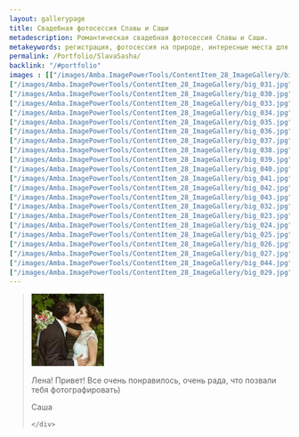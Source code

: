 ```yaml
---
layout: gallerypage
title: Свадебная фотосессия Славы и Саши
metadescription: Романтическая свадебная фотосессия Славы и Саши.
metakeywords: регистрация, фотосессия на природе, интересные места для фотосессии, съемка банкета
permalink: /Portfolio/SlavaSasha/
backlink: "/#portfolio"
images : [["/images/Amba.ImagePowerTools/ContentItem_28_ImageGallery/big_028.jpg", "/images/Amba.ImageCache/Default/Amba.ImagePowerTools/ContentItem_28_ImageGallery/big_028-DE91E73BE9C37EDAAEEF74A71944B1F6.jpg", ""],
["/images/Amba.ImagePowerTools/ContentItem_28_ImageGallery/big_031.jpg", "/images/Amba.ImageCache/Default/Amba.ImagePowerTools/ContentItem_28_ImageGallery/big_031-DE91E73BE9C37EDAAEEF74A71944B1F6.jpg", "романтическая свадебная фотосессия Киров"],
["/images/Amba.ImagePowerTools/ContentItem_28_ImageGallery/big_030.jpg", "/images/Amba.ImageCache/Default/Amba.ImagePowerTools/ContentItem_28_ImageGallery/big_030-DE91E73BE9C37EDAAEEF74A71944B1F6.jpg", "романтическая свадебная фотосессия Киров"],
["/images/Amba.ImagePowerTools/ContentItem_28_ImageGallery/big_033.jpg", "/images/Amba.ImageCache/Default/Amba.ImagePowerTools/ContentItem_28_ImageGallery/big_033-DE91E73BE9C37EDAAEEF74A71944B1F6.jpg", "романтическая свадебная фотосессия Киров"],
["/images/Amba.ImagePowerTools/ContentItem_28_ImageGallery/big_034.jpg", "/images/Amba.ImageCache/Default/Amba.ImagePowerTools/ContentItem_28_ImageGallery/big_034-DE91E73BE9C37EDAAEEF74A71944B1F6.jpg", "романтическая свадебная фотосессия Киров"],
["/images/Amba.ImagePowerTools/ContentItem_28_ImageGallery/big_035.jpg", "/images/Amba.ImageCache/Default/Amba.ImagePowerTools/ContentItem_28_ImageGallery/big_035-DE91E73BE9C37EDAAEEF74A71944B1F6.jpg", "романтическая свадебная фотосессия Киров"],
["/images/Amba.ImagePowerTools/ContentItem_28_ImageGallery/big_036.jpg", "/images/Amba.ImageCache/Default/Amba.ImagePowerTools/ContentItem_28_ImageGallery/big_036-DE91E73BE9C37EDAAEEF74A71944B1F6.jpg", "романтическая свадебная фотосессия Киров"],
["/images/Amba.ImagePowerTools/ContentItem_28_ImageGallery/big_037.jpg", "/images/Amba.ImageCache/Default/Amba.ImagePowerTools/ContentItem_28_ImageGallery/big_037-DE91E73BE9C37EDAAEEF74A71944B1F6.jpg", "романтическая свадебная фотосессия Киров"],
["/images/Amba.ImagePowerTools/ContentItem_28_ImageGallery/big_038.jpg", "/images/Amba.ImageCache/Default/Amba.ImagePowerTools/ContentItem_28_ImageGallery/big_038-DE91E73BE9C37EDAAEEF74A71944B1F6.jpg", "романтическая свадебная фотосессия Киров"],
["/images/Amba.ImagePowerTools/ContentItem_28_ImageGallery/big_039.jpg", "/images/Amba.ImageCache/Default/Amba.ImagePowerTools/ContentItem_28_ImageGallery/big_039-DE91E73BE9C37EDAAEEF74A71944B1F6.jpg", "романтическая свадебная фотосессия Киров"],
["/images/Amba.ImagePowerTools/ContentItem_28_ImageGallery/big_040.jpg", "/images/Amba.ImageCache/Default/Amba.ImagePowerTools/ContentItem_28_ImageGallery/big_040-DE91E73BE9C37EDAAEEF74A71944B1F6.jpg", "романтическая свадебная фотосессия Киров"],
["/images/Amba.ImagePowerTools/ContentItem_28_ImageGallery/big_041.jpg", "/images/Amba.ImageCache/Default/Amba.ImagePowerTools/ContentItem_28_ImageGallery/big_041-DE91E73BE9C37EDAAEEF74A71944B1F6.jpg", "романтическая свадебная фотосессия Киров"],
["/images/Amba.ImagePowerTools/ContentItem_28_ImageGallery/big_042.jpg", "/images/Amba.ImageCache/Default/Amba.ImagePowerTools/ContentItem_28_ImageGallery/big_042-DE91E73BE9C37EDAAEEF74A71944B1F6.jpg", "фотосъемка банкета Киров"],
["/images/Amba.ImagePowerTools/ContentItem_28_ImageGallery/big_043.jpg", "/images/Amba.ImageCache/Default/Amba.ImagePowerTools/ContentItem_28_ImageGallery/big_043-DE91E73BE9C37EDAAEEF74A71944B1F6.jpg", "фотосъемка банкета Киров"],
["/images/Amba.ImagePowerTools/ContentItem_28_ImageGallery/big_032.jpg", "/images/Amba.ImageCache/Default/Amba.ImagePowerTools/ContentItem_28_ImageGallery/big_032-DE91E73BE9C37EDAAEEF74A71944B1F6.jpg", ""],
["/images/Amba.ImagePowerTools/ContentItem_28_ImageGallery/big_023.jpg", "/images/Amba.ImageCache/Default/Amba.ImagePowerTools/ContentItem_28_ImageGallery/big_023-DE91E73BE9C37EDAAEEF74A71944B1F6.jpg", "романтическая свадебная фотосессия Киров"],
["/images/Amba.ImagePowerTools/ContentItem_28_ImageGallery/big_024.jpg", "/images/Amba.ImageCache/Default/Amba.ImagePowerTools/ContentItem_28_ImageGallery/big_024-DE91E73BE9C37EDAAEEF74A71944B1F6.jpg", "романтическая свадебная фотосессия Киров"],
["/images/Amba.ImagePowerTools/ContentItem_28_ImageGallery/big_025.jpg", "/images/Amba.ImageCache/Default/Amba.ImagePowerTools/ContentItem_28_ImageGallery/big_025-DE91E73BE9C37EDAAEEF74A71944B1F6.jpg", "романтическая свадебная фотосессия Киров"],
["/images/Amba.ImagePowerTools/ContentItem_28_ImageGallery/big_026.jpg", "/images/Amba.ImageCache/Default/Amba.ImagePowerTools/ContentItem_28_ImageGallery/big_026-DE91E73BE9C37EDAAEEF74A71944B1F6.jpg", "романтическая свадебная фотосессия Киров"],
["/images/Amba.ImagePowerTools/ContentItem_28_ImageGallery/big_027.jpg", "/images/Amba.ImageCache/Default/Amba.ImagePowerTools/ContentItem_28_ImageGallery/big_027-DE91E73BE9C37EDAAEEF74A71944B1F6.jpg", "романтическая свадебная фотосессия Киров"],
["/images/Amba.ImagePowerTools/ContentItem_28_ImageGallery/big_044.jpg", "/images/Amba.ImageCache/Default/Amba.ImagePowerTools/ContentItem_28_ImageGallery/big_044-DE91E73BE9C37EDAAEEF74A71944B1F6.jpg", "романтическая свадебная фотосессия Киров"],
["/images/Amba.ImagePowerTools/ContentItem_28_ImageGallery/big_029.jpg", "/images/Amba.ImageCache/Default/Amba.ImagePowerTools/ContentItem_28_ImageGallery/big_029-DE91E73BE9C37EDAAEEF74A71944B1F6.jpg", "романтическая свадебная фотосессия Киров"]]
---
```

<blockquote class="row">
    <div class="col-md-2">
        <img class="img-circle img-responsive center-block" src="/images/ImageGalleryPageWithRecall/Image/slava-sasha-ava-1.jpg" alt="">
    </div>
    <div class="col-md-8">
        <p></p><p>Лена! Привет! Все очень понравилось, очень рада, что позвали тебя фотографировать)</p><p></p>
        <footer>
Саша        </footer>

    </div>
</blockquote>